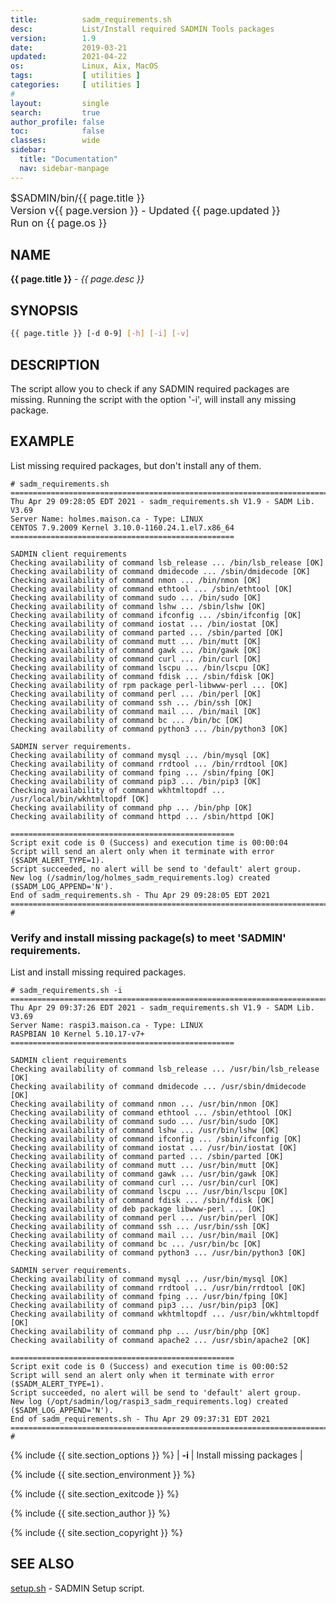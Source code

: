 ```yaml
---
title:          sadm_requirements.sh
desc:           List/Install required SADMIN Tools packages
version:        1.9
date:           2019-03-21
updated:        2021-04-22
os:             Linux, Aix, MacOS
tags:           [ utilities ] 
categories:     [ utilities ] 
#
layout:         single
search:         true
author_profile: false
toc:            false
classes:        wide
sidebar:
  title: "Documentation"
  nav: sidebar-manpage
---
```



<font size="3">
<div>$SADMIN/bin/{{ page.title }}</div>
<div>Version v{{ page.version }} - Updated {{ page.updated }}</div>
<div>Run on {{ page.os }}</div>
</font>


<a id="name"></a>

## NAME
**{{ page.title }}** - *{{ page.desc }}*   


<a id="synopsis"></a>

## SYNOPSIS

```bash
{{ page.title }} [-d 0-9] [-h] [-i] [-v]
```


<a id="description"></a>

## DESCRIPTION

The script allow you to check if any SADMIN required packages are missing. Running the script with the option '-i', will install any missing package.



<a id="examples"></a>

## EXAMPLE
List missing required packages, but don't install any of them.

```
# sadm_requirements.sh 
================================================================================
Thu Apr 29 09:28:05 EDT 2021 - sadm_requirements.sh V1.9 - SADM Lib. V3.69
Server Name: holmes.maison.ca - Type: LINUX
CENTOS 7.9.2009 Kernel 3.10.0-1160.24.1.el7.x86_64
==================================================
 
SADMIN client requirements
Checking availability of command lsb_release ... /bin/lsb_release [OK]
Checking availability of command dmidecode ... /sbin/dmidecode [OK]
Checking availability of command nmon ... /bin/nmon [OK]
Checking availability of command ethtool ... /sbin/ethtool [OK]
Checking availability of command sudo ... /bin/sudo [OK]
Checking availability of command lshw ... /sbin/lshw [OK]
Checking availability of command ifconfig ... /sbin/ifconfig [OK]
Checking availability of command iostat ... /bin/iostat [OK]
Checking availability of command parted ... /sbin/parted [OK]
Checking availability of command mutt ... /bin/mutt [OK]
Checking availability of command gawk ... /bin/gawk [OK]
Checking availability of command curl ... /bin/curl [OK]
Checking availability of command lscpu ... /bin/lscpu [OK]
Checking availability of command fdisk ... /sbin/fdisk [OK]
Checking availability of rpm package perl-libwww-perl ... [OK]
Checking availability of command perl ... /bin/perl [OK]
Checking availability of command ssh ... /bin/ssh [OK]
Checking availability of command mail ... /bin/mail [OK]
Checking availability of command bc ... /bin/bc [OK]
Checking availability of command python3 ... /bin/python3 [OK]

SADMIN server requirements.
Checking availability of command mysql ... /bin/mysql [OK]
Checking availability of command rrdtool ... /bin/rrdtool [OK]
Checking availability of command fping ... /sbin/fping [OK]
Checking availability of command pip3 ... /bin/pip3 [OK]
Checking availability of command wkhtmltopdf ... /usr/local/bin/wkhtmltopdf [OK]
Checking availability of command php ... /bin/php [OK]
Checking availability of command httpd ... /sbin/httpd [OK]

==================================================
Script exit code is 0 (Success) and execution time is 00:00:04
Script will send an alert only when it terminate with error ($SADM_ALERT_TYPE=1).
Script succeeded, no alert will be send to 'default' alert group.
New log (/sadmin/log/holmes_sadm_requirements.log) created ($SADM_LOG_APPEND='N').
End of sadm_requirements.sh - Thu Apr 29 09:28:05 EDT 2021
================================================================================
# 
```


### Verify and install missing package(s) to meet 'SADMIN' requirements.
List and install missing required packages.
        
```
# sadm_requirements.sh -i
================================================================================
Thu Apr 29 09:37:26 EDT 2021 - sadm_requirements.sh V1.9 - SADM Lib. V3.69
Server Name: raspi3.maison.ca - Type: LINUX
RASPBIAN 10 Kernel 5.10.17-v7+
==================================================
 
SADMIN client requirements
Checking availability of command lsb_release ... /usr/bin/lsb_release [OK]
Checking availability of command dmidecode ... /usr/sbin/dmidecode [OK]
Checking availability of command nmon ... /usr/bin/nmon [OK]
Checking availability of command ethtool ... /sbin/ethtool [OK]
Checking availability of command sudo ... /usr/bin/sudo [OK]
Checking availability of command lshw ... /usr/bin/lshw [OK]
Checking availability of command ifconfig ... /sbin/ifconfig [OK]
Checking availability of command iostat ... /usr/bin/iostat [OK]
Checking availability of command parted ... /sbin/parted [OK]
Checking availability of command mutt ... /usr/bin/mutt [OK]
Checking availability of command gawk ... /usr/bin/gawk [OK]
Checking availability of command curl ... /usr/bin/curl [OK]
Checking availability of command lscpu ... /usr/bin/lscpu [OK]
Checking availability of command fdisk ... /sbin/fdisk [OK]
Checking availability of deb package libwww-perl ... [OK]
Checking availability of command perl ... /usr/bin/perl [OK]
Checking availability of command ssh ... /usr/bin/ssh [OK]
Checking availability of command mail ... /usr/bin/mail [OK]
Checking availability of command bc ... /usr/bin/bc [OK]
Checking availability of command python3 ... /usr/bin/python3 [OK]

SADMIN server requirements.
Checking availability of command mysql ... /usr/bin/mysql [OK]
Checking availability of command rrdtool ... /usr/bin/rrdtool [OK]
Checking availability of command fping ... /usr/bin/fping [OK]
Checking availability of command pip3 ... /usr/bin/pip3 [OK]
Checking availability of command wkhtmltopdf ... /usr/bin/wkhtmltopdf [OK]
Checking availability of command php ... /usr/bin/php [OK]
Checking availability of command apache2 ... /usr/sbin/apache2 [OK]

==================================================
Script exit code is 0 (Success) and execution time is 00:00:52
Script will send an alert only when it terminate with error ($SADM_ALERT_TYPE=1).
Script succeeded, no alert will be send to 'default' alert group.
New log (/opt/sadmin/log/raspi3_sadm_requirements.log) created ($SADM_LOG_APPEND='N').
End of sadm_requirements.sh - Thu Apr 29 09:37:31 EDT 2021
================================================================================
# 
```        


{% include {{ site.section_options     }} %}
| **-i** | Install missing packages |   

{% include {{ site.section_environment }} %}

{% include {{ site.section_exitcode    }} %}

{% include {{ site.section_author      }} %}

{% include {{ site.section_copyright   }} %}


<a id="seealso"></a>

## SEE ALSO
[setup.sh](/_pages/install/#the-setup-script) - SADMIN Setup script.


